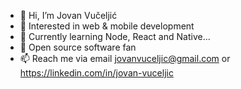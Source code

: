 - 👋 Hi, I’m Jovan Vučeljić
- 👀 Interested in web & mobile development 
- 🌱 Currently learning Node, React and Native...
- 💞️ Open source software fan
- 📫 Reach me via email jovanvuceljic@gmail.com or https://linkedin.com/in/jovan-vuceljic 
